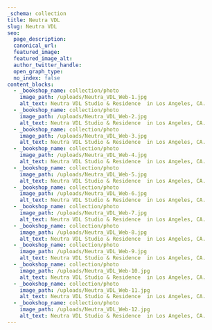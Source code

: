 ```yaml
---
_schema: collection
title: Neutra VDL
slug: Neutra VDL
seo:
  page_description:
  canonical_url:
  featured_image:
  featured_image_alt:
  author_twitter_handle:
  open_graph_type:
  no_index: false
content_blocks:
  - _bookshop_name: collection/photo
    image_path: /uploads/Neutra_VDL_Web-1.jpg
    alt_text: Neutra VDL Studio & Residence  in Los Angeles, CA.
  - _bookshop_name: collection/photo
    image_path: /uploads/Neutra_VDL_Web-2.jpg
    alt_text: Neutra VDL Studio & Residence  in Los Angeles, CA.
  - _bookshop_name: collection/photo
    image_path: /uploads/Neutra_VDL_Web-3.jpg
    alt_text: Neutra VDL Studio & Residence  in Los Angeles, CA.
  - _bookshop_name: collection/photo
    image_path: /uploads/Neutra_VDL_Web-4.jpg
    alt_text: Neutra VDL Studio & Residence  in Los Angeles, CA.
  - _bookshop_name: collection/photo
    image_path: /uploads/Neutra_VDL_Web-5.jpg
    alt_text: Neutra VDL Studio & Residence  in Los Angeles, CA.
  - _bookshop_name: collection/photo
    image_path: /uploads/Neutra_VDL_Web-6.jpg
    alt_text: Neutra VDL Studio & Residence  in Los Angeles, CA.
  - _bookshop_name: collection/photo
    image_path: /uploads/Neutra_VDL_Web-7.jpg
    alt_text: Neutra VDL Studio & Residence  in Los Angeles, CA.
  - _bookshop_name: collection/photo
    image_path: /uploads/Neutra_VDL_Web-8.jpg
    alt_text: Neutra VDL Studio & Residence  in Los Angeles, CA.
  - _bookshop_name: collection/photo
    image_path: /uploads/Neutra_VDL_Web-9.jpg
    alt_text: Neutra VDL Studio & Residence  in Los Angeles, CA.
  - _bookshop_name: collection/photo
    image_path: /uploads/Neutra_VDL_Web-10.jpg
    alt_text: Neutra VDL Studio & Residence  in Los Angeles, CA.
  - _bookshop_name: collection/photo
    image_path: /uploads/Neutra_VDL_Web-11.jpg
    alt_text: Neutra VDL Studio & Residence  in Los Angeles, CA.
  - _bookshop_name: collection/photo
    image_path: /uploads/Neutra_VDL_Web-12.jpg
    alt_text: Neutra VDL Studio & Residence  in Los Angeles, CA.
---
```

